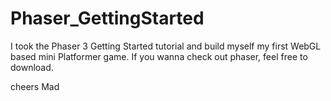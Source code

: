 # Phaser_GettingStarted

I took the Phaser 3 Getting Started tutorial and build myself my first WebGL based mini Platformer game.
If you wanna check out phaser, feel free to download. 

cheers
Mad
